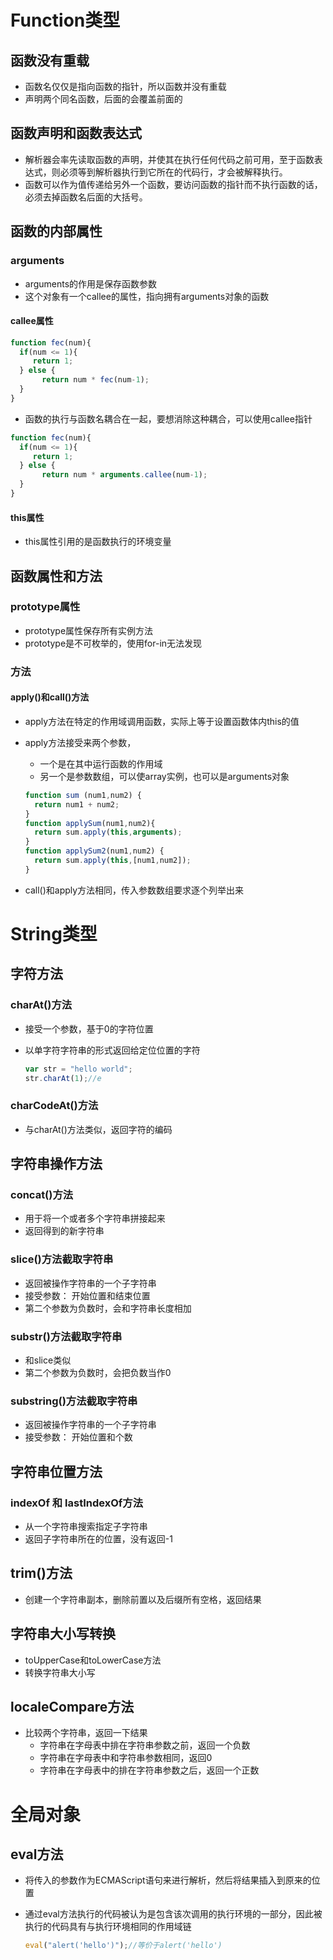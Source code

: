 # Function类型

## 函数没有重载

* 函数名仅仅是指向函数的指针，所以函数并没有重载
* 声明两个同名函数，后面的会覆盖前面的

## 函数声明和函数表达式

* 解析器会率先读取函数的声明，并使其在执行任何代码之前可用，至于函数表达式，则必须等到解析器执行到它所在的代码行，才会被解释执行。
* 函数可以作为值传递给另外一个函数，要访问函数的指针而不执行函数的话，必须去掉函数名后面的大括号。

## 函数的内部属性

### arguments

* arguments的作用是保存函数参数
* 这个对象有一个callee的属性，指向拥有arguments对象的函数

#### callee属性

```js
function fec(num){
  if(num <= 1){
     return 1;                 	
  } else {
       return num * fec(num-1);               
  }
}
```

* 函数的执行与函数名耦合在一起，要想消除这种耦合，可以使用callee指针

```js
function fec(num){
  if(num <= 1){
     return 1;                 	
  } else {
       return num * arguments.callee(num-1);               
  }
}
```

#### this属性

* this属性引用的是函数执行的环境变量

## 函数属性和方法

### prototype属性

* prototype属性保存所有实例方法
* prototype是不可枚举的，使用for-in无法发现

### 方法

#### apply()和call()方法

* apply方法在特定的作用域调用函数，实际上等于设置函数体内this的值

* apply方法接受来两个参数，

  * 一个是在其中运行函数的作用域
  * 另一个是参数数组，可以使array实例，也可以是arguments对象

  ```js
  function sum (num1,num2) {
    return num1 + num2;
  }
  function applySum(num1,num2){
    return sum.apply(this,arguments);
  }
  function applySum2(num1,num2) {
    return sum.apply(this,[num1,num2]);
  }
  ```

* call()和apply方法相同，传入参数数组要求逐个列举出来

# String类型

## 字符方法

### charAt()方法

* 接受一个参数，基于0的字符位置

* 以单字符字符串的形式返回给定位位置的字符

  ```js
  var str = "hello world";
  str.charAt(1);//e
  ```

### charCodeAt()方法

* 与charAt()方法类似，返回字符的编码

## 字符串操作方法

### concat()方法

* 用于将一个或者多个字符串拼接起来
* 返回得到的新字符串

### slice()方法截取字符串

* 返回被操作字符串的一个子字符串
* 接受参数： 开始位置和结束位置
* 第二个参数为负数时，会和字符串长度相加

### substr()方法截取字符串

* 和slice类似
* 第二个参数为负数时，会把负数当作0

### substring()方法截取字符串

- 返回被操作字符串的一个子字符串
- 接受参数： 开始位置和个数

## 字符串位置方法

### indexOf 和 lastIndexOf方法

* 从一个字符串搜索指定子字符串
* 返回子字符串所在的位置，没有返回-1

## trim()方法

* 创建一个字符串副本，删除前置以及后缀所有空格，返回结果

## 字符串大小写转换

* toUpperCase和toLowerCase方法
* 转换字符串大小写

## localeCompare方法

* 比较两个字符串，返回一下结果
  * 字符串在字母表中排在字符串参数之前，返回一个负数
  * 字符串在字母表中和字符串参数相同，返回0
  * 字符串在字母表中的排在字符串参数之后，返回一个正数

# 全局对象

## eval方法

* 将传入的参数作为ECMAScript语句来进行解析，然后将结果插入到原来的位置

* 通过eval方法执行的代码被认为是包含该次调用的执行环境的一部分，因此被执行的代码具有与执行环境相同的作用域链

  ```js
  eval("alert('hello')");//等价于alert('hello')
  ```

  